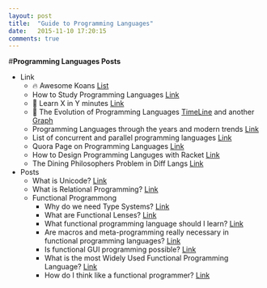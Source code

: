 ```yaml
---
layout: post
title:  "Guide to Programming Languages"
date:   2015-11-10 17:20:15
comments: true
---
```


#**Programming Languages Posts**
- Link
    - :fire: Awesome Koans [List](https://github.com/ahmdrefat/awesome-koans/blob/master/koans-en.md)
    - How to Study Programming Languages [Link](http://cs.lmu.edu/~ray/notes/howtostudyprogramminglanguages/)
    - :raised_hands: Learn X in Y minutes [Link](http://learnxinyminutes.com/)
    - :raised_hands: The Evolution of Programming Languages [TimeLine](https://en.wikipedia.org/wiki/Timeline_of_programming_languages) and another [Graph](http://www.levenez.com/lang/lang_a4.pdf)
    - Programming Languages through the years and modern trends [Link](https://en.wikipedia.org/wiki/History_of_programming_languages)
    - List of concurrent and parallel programming languages [Link](https://en.wikipedia.org/wiki/List_of_concurrent_and_parallel_programming_languages)
    - Quora Page on Programming Languages [Link](https://www.quora.com/Programming-Languages)
    - How to Design Programming Languges with Racket [Link](http://docs.racket-lang.org/htdp-langs/index.html?q=if)
    - The Dining Philosophers Problem in Diff Langs [Link](http://rosettacode.org/wiki/Dining_philosophers)
- Posts
    - What is Unicode? [Link](http://unicode.org/standard/WhatIsUnicode.html)
    - What is Relational Programming? [Link](http://c2.com/cgi/wiki?RelationalProgrammingLanguage)
    - Functional Programmong
        - Why do we need Type Systems? [Link](https://www.quora.com/Why-do-programming-languages-use-type-systems)
        - What are Functional Lenses? [Link](http://stackoverflow.com/questions/8307370/functional-lenses)
        - What functional programming language should I learn? [Link](https://www.quora.com/Functional-Programming/Should-I-learn-F-Haskell-Scala-or-Clojure)
        - Are macros and meta-programming really necessary in functional programming languages? [Link](https://www.quora.com/Are-macros-and-meta-programming-really-necessary-in-functional-programming-languages)
        - Is functional GUI programming possible? [Link](http://stackoverflow.com/questions/2672791/is-functional-gui-programming-possible?rq=1)
        - What is the most Widely Used Functional Programming Language? [Link](https://www.quora.com/Functional-Programming/Which-is-the-most-widely-used-functional-programming-language-today-Oct-2014)
        - How do I think like a functional programmer? [Link](https://www.quora.com/How-can-I-learn-to-think-like-a-functional-programmer)
